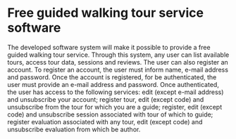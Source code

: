 # Free guided walking tour service software
The developed software system will make it possible to provide a free guided walking tour service. Through this system, any user can list available tours, access tour data, sessions and reviews. The user can also register an account. To register an account, the user must inform name, e-mail address and password. Once the account is registered, for be authenticated, the user must provide an e-mail address and password. Once authenticated, the user has access to the following services: edit (except e-mail address) and unsubscribe your account; register tour, edit (except code) and unsubscribe from the tour for which you are a guide; register, edit (except code) and unsubscribe session associated with tour of which to guide; register evaluation associated with any tour, edit (except code) and unsubscribe evaluation from which be author.
